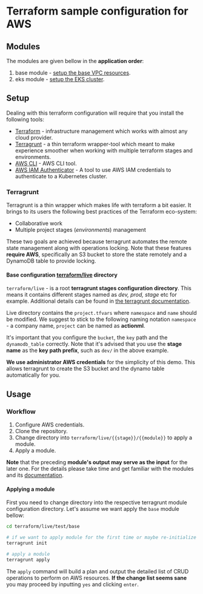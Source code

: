 # Terraform sample configuration for AWS
## Modules

The modules are given bellow in the **application order**:

1. base module - [setup the base VPC resources](modules/base/README.md).
1. eks module - [setup the EKS cluster](modules/eks/README.md).

## Setup

Dealing with this terraform configuration will require that you install the following tools:

* [Terraform](https://www.terraform.io/) - infrastructure management which works with almost any cloud provider.
* [Terragrunt](https://github.com/gruntwork-io/terragrunt) - a thin terraform wrapper-tool which meant to make experience smoother when working with multiple terraform stages and environments.
* [AWS CLI](https://aws.amazon.com/cli/) - AWS CLI tool.
* [AWS IAM Authenticator](https://github.com/kubernetes-sigs/aws-iam-authenticator/) - A tool to use AWS IAM credentials to authenticate to a Kubernetes cluster.

### Terragrunt

Terragrunt is a thin wrapper which makes life with terraform a bit easier. It brings to its users the following best practices of the Terraform eco-system:

* Collaborative work
* Multiple project stages (*environments*) management

These two goals are achieved because terragrunt automates the remote state management  along with operations locking. Note that these features **require AWS**, specifically an S3 bucket to store the state remotely and a DynamoDB table to provide locking.

#### Base configuration [terraform/live](live) directory

`terraform/live` - is a root **terragrunt stages configuration directory**. This means it contains different stages named as *dev, prod, stage* etc for example. Additional details can be found in [the terragrunt documentation](https://github.com/gruntwork-io/terragrunt#motivation).

Live directory contains the `project.tfvars` where `namespace` and `name` should be modified. We suggest to stick to the following naming notation `namespace` - a company name, `project` can be named as **actionml**.

It's important that you configure the `bucket`, the `key` path and the `dynamodb_table` correctly. Note that it's advised that you use the **stage name** as the **key path prefix**, such as `dev/` in the above example.

**We use administrator AWS credentials** for the simplicity of this demo. This allows terragrunt to create the S3 bucket and the dynamo table automatically for you. 

## Usage

### Workflow

1. Configure AWS credentials.
1. Clone the repository.
1. Change directory into `terraform/live/{{stage}}/{{module}}` to apply a module.
1. Apply a module.

**Note** that the preceding **module's output may serve as the input** for the later one. For the details please take time and get familiar with the modules and its [documentation](#modules).

#### Applying a module

First you need to change directory into the respective terragrunt module configuration directory. Let's assume we want apply the `base` module bellow:

```bash
cd terraform/live/test/base

# if we want to apply module for the first time or maybe re-initialize it
terragrunt init

# apply a module
terragrunt apply
```

The `apply` command will build a plan and output the detailed list of CRUD operations to perform on AWS resources. **If the change list seems sane** you may proceed by inputting `yes` and clicking `enter`.
